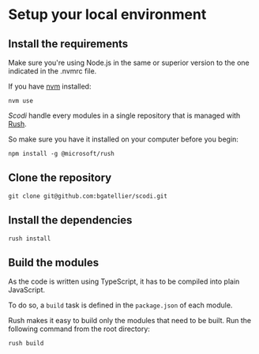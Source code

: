 # Setup your local environment

## Install the requirements

Make sure you're using Node.js in the same or superior version to the one indicated in the .nvmrc file.

If you have [nvm](https://github.com/nvm-sh/nvm) installed:

```
nvm use
```

_Scodi_ handle every modules in a single repository that is managed with [Rush](https://rushjs.io/).

So make sure you have it installed on your computer before you begin:

```shell
npm install -g @microsoft/rush
```

## Clone the repository

```shell
git clone git@github.com:bgatellier/scodi.git
```

## Install the dependencies

```shell
rush install
```

## Build the modules

As the code is written using TypeScript, it has to be compiled into plain JavaScript.

To do so, a `build` task is defined in the `package.json` of each module.

Rush makes it easy to build only the modules that need to be built. Run the following command from the root directory:

```shell
rush build
```
